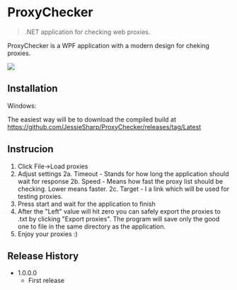 # ProxyChecker
> .NET application for checking web proxies.

ProxyChecker is a WPF application with a modern design for cheking proxies.

![](https://github.com/JessieSharp/ProxyChecker/blob/main/demo.png?raw=true)

## Installation

Windows:

The easiest way will be to download the compiled build at https://github.com/JessieSharp/ProxyChecker/releases/tag/Latest

## Instrucion

1. Click File->Load proxies
2. Adjust settings
  2a. Timeout - Stands for how long the application should wait for response
  2b. Speed - Means how fast the proxy list should be checking. Lower means faster.
  2c. Target - I a link which will be used for testing proxies.
3. Press start and wait for the application to finish
4. After the "Left" value will hit zero you can safely export the proxies to .txt by clicking "Export proxies". The program will save only the good one to file in the same directory as the application.
5. Enjoy your proxies :)
  

## Release History

* 1.0.0.0
    * First release
